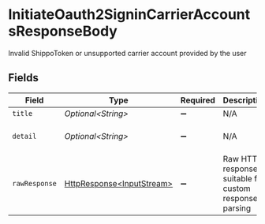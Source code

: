# InitiateOauth2SigninCarrierAccountsResponseBody

Invalid ShippoToken or unsupported carrier account provided by the user


## Fields

| Field                                                                                                                          | Type                                                                                                                           | Required                                                                                                                       | Description                                                                                                                    | Example                                                                                                                        |
| ------------------------------------------------------------------------------------------------------------------------------ | ------------------------------------------------------------------------------------------------------------------------------ | ------------------------------------------------------------------------------------------------------------------------------ | ------------------------------------------------------------------------------------------------------------------------------ | ------------------------------------------------------------------------------------------------------------------------------ |
| `title`                                                                                                                        | *Optional\<String>*                                                                                                            | :heavy_minus_sign:                                                                                                             | N/A                                                                                                                            | Unsupported OAuth Carrier Account                                                                                              |
| `detail`                                                                                                                       | *Optional\<String>*                                                                                                            | :heavy_minus_sign:                                                                                                             | N/A                                                                                                                            | The carrier account 3c49f998b1234a2097ea0911a7e95bea does not support OAuth authorization                                      |
| `rawResponse`                                                                                                                  | [HttpResponse\<InputStream>](https://docs.oracle.com/en/java/javase/11/docs/api/java.net.http/java/net/http/HttpResponse.html) | :heavy_minus_sign:                                                                                                             | Raw HTTP response; suitable for custom response parsing                                                                        |                                                                                                                                |